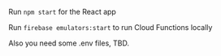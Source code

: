 Run `npm start` for the React app

Run `firebase emulators:start` to run Cloud Functions locally

Also you need some .env files, TBD.
